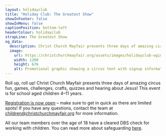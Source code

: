 ```yaml
---
layout: holidayclub
title: "Holiday Club: The Greatest Show"
showInFooter: false
showInMenu: false
captionPosition: bottom-left
headerColour: holidayclub
strapLine: The Greatest Show
og_data:
  description: Christ Church Mayfair presents three days of amazing circus fun, games, challenges, crafts, quizzes and hearing about Jesus! This event is for school aged children 4–11 years.
  image: 
    url: https://christchurchmayfair.org/assets/images/holidayclub-ogimage.png
    width: 1200
    height: 676
    alt: Promotional graphic showing a circus tent with signup information – Tuesday 18th - Thursday 20th February 2020 at a cost of £15 per child.
---
```


Roll up, roll up! Christ Church Mayfair presents three days of amazing circus fun, games, challenges, crafts, quizzes and hearing about Jesus! This event is for school aged children 4–11 years.

[Registration is now open](https://www.eventbrite.co.uk/e/holiday-club-registration-82050558429) – make sure to get in quick as there are limited spots! If you have any questions, contact the team at <children@christchurchmayfair.org> for more information.

All our team members over the age of 18 have a cleared DBS check for working with children. You can read more about safeguarding [here](/safeguarding).
